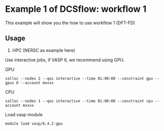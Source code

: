 # Example 1 of DCSflow: workflow 1

This example will show you the how to use workflow 1 (DFT-FD)

## Usage

1. HPC (NERSC as example here)

Use interactive jobs, if VASP 6, we recommend using GPU.

GPU
```
salloc --nodes 2 --qos interactive --time 01:00:00 --constraint gpu --gpus 8 --account mxxxx
```

CPU 
```
salloc --nodes 1 --qos interactive --time 01:00:00 --constraint cpu --account mxxxx
```

Load vasp module 
```
module load vasp/6.4.2-gpu 
```


